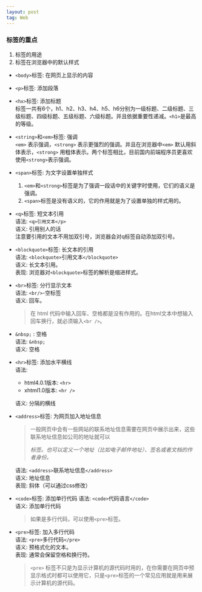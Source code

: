 ```yaml
---
layout: post
tag: Web
---
```


### 标签的重点
1. 标签的用途
2. 标签在浏览器中的默认样式

* `<body>`标签: 在网页上显示的内容  
* `<p>`标签: 添加段落  
* `<hx>`标签: 添加标题  
    标签一共有6个，h1、h2、h3、h4、h5、h6分别为一级标题、二级标题、三级标题、四级标题、五级标题、六级标题。并且依据重要性递减。`<h1>`是最高的等级。
* `<string>`和`<em>`标签: 强调  
    `<em>` 表示强调，`<strong>` 表示更强烈的强调。并且在浏览器中`<em>` 默认用斜体表示，`<strong>` 用粗体表示。两个标签相比，目前国内前端程序员更喜欢使用`<strong>`表示强调。  
* `<span>`标签: 为文字设置单独样式  
    1. `<em>`和`<strong>`标签是为了强调一段话中的关键字时使用，它们的语义是强调。
    2. `<span>`标签是没有语义的，它的作用就是为了设置单独的样式用的。
* `<q>`标签: 短文本引用  
    语法: `<q>引用文本</p>`  
    语义: 引用别人的话  
    注意要引用的文本不用加双引号，浏览器会对q标签自动添加双引号。
* `<blockquote>`标签: 长文本的引用  
    语法: `<blockquote>`引用文本`</blockquote>`  
    语义: 长文本引用。  
    表现: 浏览器对`<blockquote>`标签的解析是缩进样式。  
* `<br>`标签: 分行显示文本  
    语法: `<br/>`-空标签  
    语义: 回车。  
    > 在 html 代码中输入回车、空格都是没有作用的。在html文本中想输入回车换行，就必须输入`<br />`。  
* `&nbsp;` : 空格  
    语法: `&nbsp;`  
    语义: 空格  
* `<hr>`标签: 添加水平横线  
    语法:
    - html4.0.1版本: `<hr>`  
    - xhtml1.0版本: `<hr />`  
    
    语义: 分隔的横线  
* `<address>`标签: 为网页加入地址信息  
    > 一般网页中会有一些网站的联系地址信息需要在网页中展示出来，这些联系地址信息如公司的地址就可以<address>标签。也可以定义一个地址（比如电子邮件地址）、签名或者文档的作者身份。

    语法: `<address>`联系地址信息`</address>`  
    语义: 地址信息  
    表现: 斜体（可以通过css修改）  
* `<code>`标签: 添加单行代码
    语法: `<code>`代码语言`</code>`  
    语义: 添加单行代码  
    > 如果是多行代码，可以使用`<pre>`标签。  
* `<pre>`标签: 加入多行代码  
    语法: `<pre>`多行代码`</pre>`  
    语义: 预格式化的文本。  
    表现: 通常会保留空格和换行符。  
    > `<pre>` 标签不只是为显示计算机的源代码时用的，在你需要在网页中预显示格式时都可以使用它，只是`<pre>`标签的一个常见应用就是用来展示计算机的源代码。  

